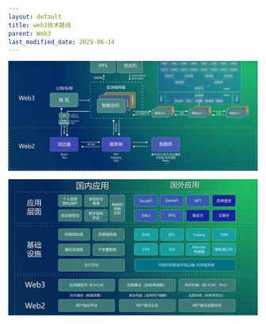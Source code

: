 ```yaml
---
layout: default
title: web3技术路线
parent: Web3
last_modified_date: 2025-06-14
---
```


![we2 web3.png](img/we2%20web3.png)


![foreign.png](img/foreign.png)